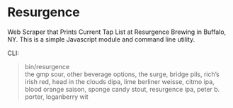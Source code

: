 # Resurgence
Web Scraper that Prints Current Tap List at Resurgence Brewing in Buffalo, NY. This is a simple Javascript module and command line utility. 

CLI: 
> bin/resurgence  
the gmp sour, other beverage options, the surge, bridge pils, rich’s irish red, head in the clouds dipa, lime berliner weisse, citmo ipa, blood orange saison, sponge candy stout, resurgence ipa, peter b. porter, loganberry wit
